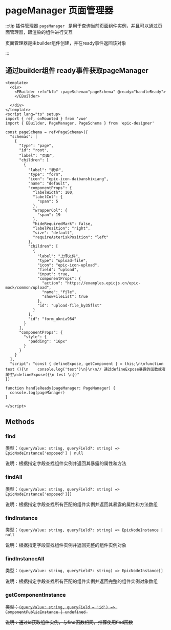 # pageManager 页面管理器

:::tip 插件管理器
`pageManager ` 是用于查询当前页面组件实例，并且可以通过页面管理器，跟渲染的组件进行交互

页面管理器是由builder组件创建，并在ready事件返回该对象

:::

## 通过builder组件 ready事件获取pageManager

```vue
<template>
  <div>
    <EBuilder ref="kfb" :pageSchema="pageSchema" @ready="handleReady">
    </EBuilder>

  </div>
</template>
<script lang="ts" setup>
import { ref, onMounted } from 'vue'
import { EBuilder, PageManager, PageSchema } from 'epic-designer'
    
const pageSchema = ref<PageSchema>({
  "schemas": [
    {
      "type": "page",
      "id": "root",
      "label": "页面",
      "children": [
        {
          "label": "表单",
          "type": "form",
          "icon": "epic-icon-daibanshixiang",
          "name": "default",
          "componentProps": {
            "labelWidth": 100,
            "labelCol": {
              "span": 5
            },
            "wrapperCol": {
              "span": 19
            },
            "hideRequiredMark": false,
            "labelPosition": "right",
            "size": "default",
            "requireAsteriskPosition": "left"
          },
          "children": [
            {
              "label": "上传文件",
              "type": "upload-file",
              "icon": "epic-icon-upload",
              "field": "upload",
              "input": true,
              "componentProps": {
                "action": "https://examples.epicjs.cn/epic-mock/common/upload",
                "name": "file",
                "showFileList": true
              },
              "id": "upload-file_by35flst"
            }
          ],
          "id": "form_uknia964"
        }
      ],
      "componentProps": {
        "style": {
          "padding": "16px"
        }
      }
    }
  ],
  "script": "const { defineExpose, getComponent } = this;\n\nfunction test (){\n    console.log('test')\n}\n\n// 通过defineExpose暴露的函数或者属性\ndefineExpose({\n test \n})"
})

function handleReady(pageManager: PageManager) {
  console.log(pageManager)
}

</script>
```

## Methods

### find

类型：`(queryValue: string, queryField?: string) => EpicNodeInstance['exposed'] | null`

说明：根据指定字段查找组件实例并返回其暴露的属性和方法

### findAll

类型：`(queryValue: string, queryField?: string) => EpicNodeInstance['exposed'][]`

说明：根据指定字段查找所有匹配的组件实例并返回其暴露的属性和方法数组

### findInstance

类型：`(queryValue: string, queryField?: string) => EpicNodeInstance | null`

说明：根据指定字段查找组件实例并返回完整的组件实例对象

### findInstanceAll

类型：`(queryValue: string, queryField?: string) => EpicNodeInstance[]`

说明：根据指定字段查找所有匹配的组件实例并返回完整的组件实例对象数组

### ~~getComponentInstance~~

~~类型：`(queryValue: string, queryField = 'id') => ComponentPublicInstance | undefined `~~

~~说明：通过id获取组件实例，与find函数相同，推荐使用find函数~~


